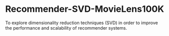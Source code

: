 # Recommender-SVD-MovieLens100K
To explore dimensionality reduction techniques (SVD) in order to improve the performance and scalability of recommender systems.
